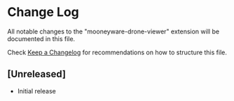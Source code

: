 # Change Log

All notable changes to the "mooneyware-drone-viewer" extension will be documented in this file.

Check [Keep a Changelog](http://keepachangelog.com/) for recommendations on how to structure this file.

## [Unreleased]

- Initial release